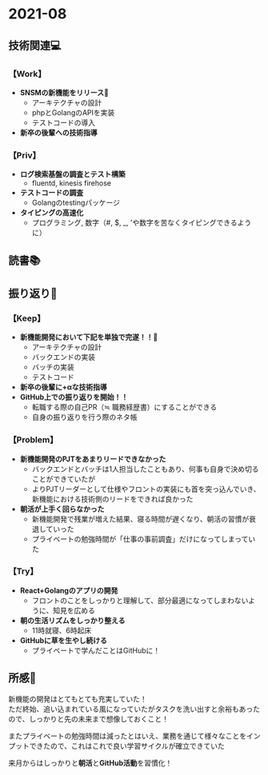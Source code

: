 # 2021-08
## 技術関連:computer:
### 【Work】
* **SNSMの新機能をリリース:tada:**
    * アーキテクチャの設計
    * phpとGolangのAPIを実装
    * テストコードの導入
* **新卒の後輩への技術指導**

### 【Priv】
* **ログ検索基盤の調査とテスト構築**
    * fluentd, kinesis firehose
* **テストコードの調査**
    * Golangのtestingパッケージ
* **タイピングの高速化**
    * プログラミング, 数字（#, $, _, 'や数字を苦なくタイピングできるように）

## 読書:books:

## 振り返り:eyes:
### 【Keep】
* **新機能開発において下記を単独で完遂！！:tada:**
    * アーキテクチャの設計
    * バックエンドの実装
    * バッチの実装
    * テストコード
* **新卒の後輩に+αな技術指導**
* **GitHub上での振り返りを開始！！**
    * 転職する際の自己PR（≒ 職務経歴書）にすることができる
    * 自身の振り返りを行う際のネタ帳
### 【Problem】
* **新機能開発のPJTをあまりリードできなかった**
    * バックエンドとバッチは1人担当したこともあり、何事も自身で決め切ることができていたが
    * よりPJTリーダーとして仕様やフロントの実装にも首を突っ込んでいき、新機能における技術側のリードをできれば良かった
* **朝活が上手く回らなかった**
    * 新機能開発で残業が増えた結果、寝る時間が遅くなり、朝活の習慣が衰退していった
    * プライベートの勉強時間が「仕事の事前調査」だけになってしまっていた
### 【Try】
* **React+Golangのアプリの開発**
    * フロントのことをしっかりと理解して、部分最適になってしまわないように、知見を広める
* **朝の生活リズムをしっかり整える**
    * 11時就寝、6時起床
* **GitHubに草を生やし続ける**
    * プライベートで学んだことはGitHubに！

## 所感:clap:
新機能の開発はとてもとても充実していた！<br>
ただ終始、追い込まれている風になっていたがタスクを洗い出すと余裕もあったので、しっかりと先の未来まで想像しておくこと！<br>

またプライベートの勉強時間は減ったとはいえ、業務を通じて様々なことをインプットできたので、これはこれで良い学習サイクルが確立できていた

来月からはしっかりと**朝活**と**GitHub活動**を習慣化！